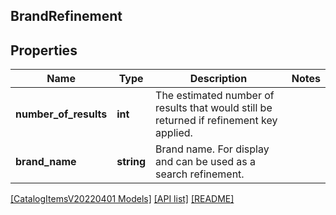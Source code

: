 ## BrandRefinement

## Properties

Name | Type | Description | Notes
------------ | ------------- | ------------- | -------------
**number_of_results** | **int** | The estimated number of results that would still be returned if refinement key applied. |
**brand_name** | **string** | Brand name. For display and can be used as a search refinement. |

[[CatalogItemsV20220401 Models]](../) [[API list]](../../Api) [[README]](../../../README.md)
